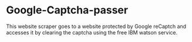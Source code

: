 # Google-Captcha-passer
This website scraper goes to a website protected by Google reCaptch and accesses it by clearing the captcha using the free IBM watson service.
